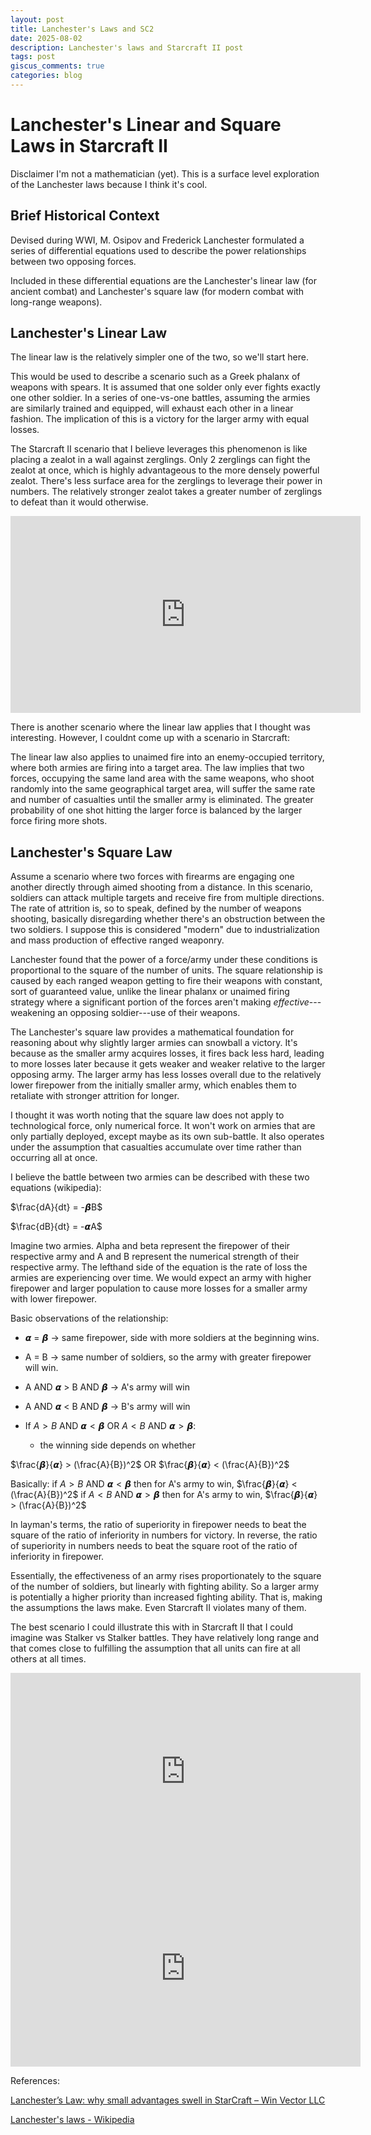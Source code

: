 ```yaml
---
layout: post
title: Lanchester's Laws and SC2
date: 2025-08-02
description: Lanchester's laws and Starcraft II post
tags: post
giscus_comments: true
categories: blog
---
```


# Lanchester's Linear and Square Laws in Starcraft II

Disclaimer I'm not a mathematician (yet). This is a surface level exploration of the Lanchester laws because I think it's cool.

## Brief Historical Context

Devised during WWI, M. Osipov and Frederick Lanchester formulated a series of differential equations used to describe the power relationships between two opposing forces.

Included in these differential equations are the Lanchester's linear law (for ancient combat) and Lanchester's square law (for modern combat with long-range weapons).

## Lanchester's Linear Law

The linear law is the relatively simpler one of the two, so we'll start here. 

This would be used to describe a scenario such as a Greek phalanx of weapons with spears. It is assumed that one solder only ever fights exactly one other soldier. In a series of one-vs-one battles, assuming the armies are similarly trained and equipped, will exhaust each other in a linear fashion. The implication of this is a victory for the larger army with equal losses.

The Starcraft II scenario that I believe leverages this phenomenon is like placing a zealot in a wall against zerglings. Only 2 zerglings can fight the zealot at once, which is highly advantageous to the more densely powerful zealot. There's less surface area for the zerglings to leverage their power in numbers. The relatively stronger zealot takes a greater number of zerglings to defeat than it would otherwise.

<iframe width="560" height="315" src="https://www.youtube.com/embed/D3A2i-n5ydI?si=esdkxSxvHKGNn7id" title="YouTube video player" frameborder="0" allow="accelerometer; autoplay; clipboard-write; encrypted-media; gyroscope; picture-in-picture; web-share" referrerpolicy="strict-origin-when-cross-origin" allowfullscreen></iframe><br/>

There is another scenario where the linear law applies that I thought was interesting. However, I couldnt come up with a scenario in Starcraft:

The linear law also applies to unaimed fire into an enemy-occupied territory, where both armies are firing into a target area. The law implies that two forces, occupying the same land area with the same weapons, who shoot randomly into the same geographical target area, will suffer the same rate and number of casualties until the smaller army is eliminated. The greater probability of one shot hitting the larger force is balanced by the larger force firing more shots.

## Lanchester's Square Law

Assume a scenario where two forces with firearms are engaging one another directly through aimed shooting from a distance. In this scenario, soldiers can attack multiple targets and receive fire from multiple directions. The rate of attrition is, so to speak, defined by the number of weapons shooting, basically disregarding whether there's an obstruction between the two soldiers. I suppose this is considered "modern" due to industrialization and mass production of effective ranged weaponry.

Lanchester found that the power of a force/army under these conditions is proportional to the square of the number of units. The square relationship is caused by each ranged weapon getting to fire their weapons with constant, sort of guaranteed value, unlike the linear phalanx or unaimed firing strategy where a significant portion of the forces aren't making *effective*---weakening an opposing soldier---use of their weapons.

The Lanchester's square law provides a mathematical foundation for reasoning about why slightly larger armies can snowball a victory. It's because as the smaller army acquires losses, it fires back less hard, leading to more losses later because it gets weaker and weaker relative to the larger opposing army. The larger army has less losses overall due to the relatively lower firepower from the initially smaller army, which enables them to retaliate with stronger attrition for longer.

I thought it was worth noting that the square law does not apply to technological force, only numerical force. It won't work on armies that are only partially deployed, except maybe as its own sub-battle. It also operates under the assumption that casualties accumulate over time rather than occurring all at once.

I believe the battle between two armies can be described with these two equations (wikipedia):

$\frac{dA}{dt} = -𝞫B$

$\frac{dB}{dt} = -𝞪A$

Imagine two armies. Alpha and beta represent the firepower of their respective army and A and B represent the numerical strength of their respective army. The lefthand side of the equation is the rate of loss the armies are experiencing over time. We would expect an army with higher firepower and larger population to cause more losses for a smaller army with lower firepower.

Basic observations of the relationship:
- 𝞪 = 𝞫 -> same firepower, side with more soldiers at the beginning wins.
- A = B -> same number of soldiers, so the army with greater firepower will win.
- A AND 𝞪 > B AND 𝞫 -> A's army will win
- A AND 𝞪 < B AND 𝞫 -> B's army will win

- If $A > B$ AND $𝞪 < 𝞫$ OR $A < B$ AND $𝞪 > 𝞫$:
	- the winning side depends on whether

$\frac{𝞫}{𝞪} > (\frac{A}{B})^2$ OR $\frac{𝞫}{𝞪} < (\frac{A}{B})^2$

Basically:
if $A > B$ AND $𝞪 < 𝞫$ then for A's army to win, $\frac{𝞫}{𝞪} < (\frac{A}{B})^2$
if $A < B$ AND $𝞪 > 𝞫$ then for A's army to win, $\frac{𝞫}{𝞪} > (\frac{A}{B})^2$

In layman's terms, the ratio of superiority in firepower needs to beat the square of the ratio of inferiority in numbers for victory. In reverse, the ratio of superiority in numbers needs to beat the square root of the ratio of inferiority in firepower.

Essentially, the effectiveness of an army rises proportionately to the square of the number of soldiers, but linearly with fighting ability. So a larger army is potentially a higher priority than increased fighting ability. That is, making the assumptions the laws make. Even Starcraft II violates many of them.

The best scenario I could illustrate this with in Starcraft II that I could imagine was Stalker vs Stalker battles. They have relatively long range and that comes close to fulfilling the assumption that all units can fire at all others at all times.

<iframe width="560" height="315" src="https://www.youtube.com/embed/QqLKogpFmNk?si=MEJamEjq0q9i0KfE" title="YouTube video player" frameborder="0" allow="accelerometer; autoplay; clipboard-write; encrypted-media; gyroscope; picture-in-picture; web-share" referrerpolicy="strict-origin-when-cross-origin" allowfullscreen></iframe>

<iframe width="560" height="315" src="https://www.youtube.com/embed/H5mBT3p8riQ?si=sbPCJwEfD6WQL7tL" title="YouTube video player" frameborder="0" allow="accelerometer; autoplay; clipboard-write; encrypted-media; gyroscope; picture-in-picture; web-share" referrerpolicy="strict-origin-when-cross-origin" allowfullscreen></iframe><br/>

References:

[Lanchester’s Law: why small advantages swell in StarCraft – Win Vector LLC](https://win-vector.com/2010/09/17/lanchesters-law-why-small-advantages-swell-in-starcraft/)

[Lanchester's laws - Wikipedia](https://en.wikipedia.org/wiki/Lanchester%27s_laws)
